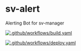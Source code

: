 # sv-alert
Alerting Bot for sv-manager

[![.github/workflows/build.yaml](https://github.com/mfactory-lab/sv-alert/actions/workflows/build.yaml/badge.svg)](https://github.com/mfactory-lab/sv-alert/actions/workflows/build.yaml)

[![.github/workflows/deploy.yaml](https://github.com/mfactory-lab/sv-alert/actions/workflows/deploy.yaml/badge.svg)](https://github.com/mfactory-lab/sv-alert/actions/workflows/deploy.yaml)
